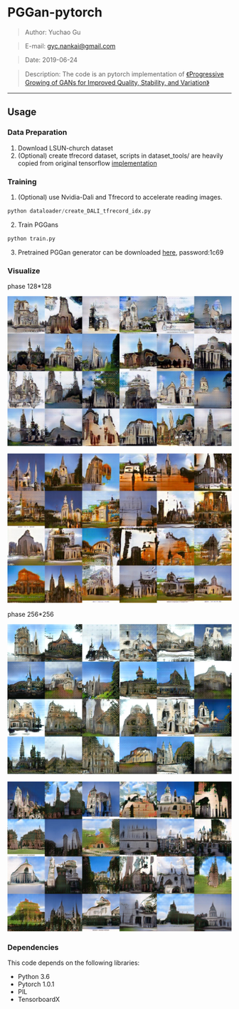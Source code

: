 # PGGan-pytorch

> Author: Yuchao Gu

> E-mail: gyc.nankai@gmail.com

> Date: 2019-06-24

> Description: The code is an pytorch implementation of [《Progressive Growing of GANs for Improved Quality, Stability, and Variation》](https://arxiv.org/pdf/1710.10196.pdf)


---

## Usage

### Data Preparation

1. Download LSUN-church dataset
2. (Optional) create tfrecord dataset, scripts in dataset_tools/ are heavily copied from original tensorflow [implementation](https://github.com/tkarras/progressive_growing_of_gans)

### Training

1. (Optional) use Nvidia-Dali and Tfrecord to accelerate reading images.

``` python
python dataloader/create_DALI_tfrecord_idx.py
```

2. Train PGGans

``` python
python train.py
```

3. Pretrained PGGan generator can be downloaded [here](https://pan.baidu.com/s/1HMDQH_nP87uZ0rJeqK8Lgw), password:1c69

### Visualize


phase 128*128

![](./readmeDisplay/phase7_cur1187.jpg)

![](./readmeDisplay/phase7_cur1535.jpg)

phase 256*256

![](./readmeDisplay/phase8_cur906.jpg)

![](./readmeDisplay/phase8_cur824.jpg)


### Dependencies

This code depends on the following libraries:

* Python 3.6
* Pytorch 1.0.1
* PIL
* TensorboardX